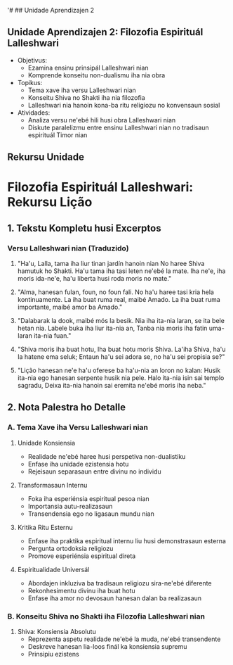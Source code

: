 '# ## Unidade Aprendizajen 2

## Unidade Aprendizajen 2: Filozofia Espirituál Lalleshwari
- Objetivus:
  * Ezamina ensinu prinsipál Lalleshwari nian
  * Komprende konseitu non-dualismu iha nia obra
- Topikus:
  * Tema xave iha versu Lalleshwari nian
  * Konseitu Shiva no Shakti iha nia filozofia
  * Lalleshwari nia hanoin kona-ba ritu religiozu no konvensaun sosial
- Atividades:
  * Analiza versu ne'ebé hili husi obra Lalleshwari nian
  * Diskute paralelizmu entre ensinu Lalleshwari nian no tradisaun espirituál Timor nian

## Rekursu Unidade

# Filozofia Espirituál Lalleshwari: Rekursu Lição

## 1. Tekstu Kompletu husi Excerptos

### Versu Lalleshwari nian (Traduzido)

1. "Ha'u, Lalla, tama iha liur tinan jardín hanoin nian
   No haree Shiva hamutuk ho Shakti.
   Ha'u tama iha tasi leten ne'ebé la mate.
   Iha ne'e, iha moris ida-ne'e, ha'u liberta husi roda moris no mate."

2. "Alma, hanesan fulan, foun, no foun fali.
   No ha'u haree tasi kria hela kontinuamente.
   La iha buat ruma real, maibé Amado.
   La iha buat ruma importante, maibé amor ba Amado."

3. "Dalabarak la dook, maibé mós la besik.
   Nia iha ita-nia laran, se ita bele hetan nia.
   Labele buka iha liur ita-nia an,
   Tanba nia moris iha fatin uma-laran ita-nia fuan."

4. "Shiva moris iha buat hotu,
   Iha buat hotu moris Shiva.
   La'iha Shiva, ha'u la hatene ema seluk;
   Entaun ha'u sei adora se, no ha'u sei propisia se?"

5. "Lição hanesan ne'e ha'u oferese ba ha'u-nia an loron no kalan:
   Husik ita-nia ego hanesan serpente husik nia pele.
   Halo ita-nia isin sai templo sagradu,
   Deixa ita-nia hanoin sai eremita ne'ebé moris iha neba."

## 2. Nota Palestra ho Detalle

### A. Tema Xave iha Versu Lalleshwari nian

1. Unidade Konsiensia
   - Realidade ne'ebé haree husi perspetiva non-dualistiku
   - Enfase iha unidade ezistensia hotu
   - Rejeisaun separasaun entre divinu no individu

2. Transformasaun Internu
   - Foka iha esperiénsia espiritual pesoa nian
   - Importansia autu-realizasaun
   - Transendensia ego no ligasaun mundu nian

3. Kritika Ritu Esternu
   - Enfase iha praktika espiritual internu liu husi demonstrasaun esterna
   - Pergunta ortodoksia religiozu
   - Promove esperiénsia espiritual direta

4. Espiritualidade Universál
   - Abordajen inkluziva ba tradisaun religiozu sira-ne'ebé diferente
   - Rekonhesimentu divinu iha buat hotu
   - Enfase iha amor no devosaun hanesan dalan ba realizasaun

### B. Konseitu Shiva no Shakti iha Filozofia Lalleshwari nian

1. Shiva: Konsiensia Absolutu
   - Reprezenta aspetu realidade ne'ebé la muda, ne'ebé transendente
   - Deskreve hanesan lia-loos finál ka konsiensia supremu
   - Prinsipiu ezistens